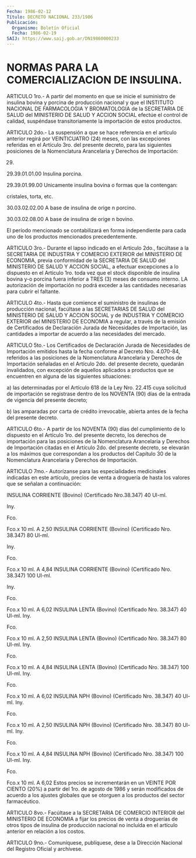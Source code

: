 ```yaml
---
Fecha: 1986-02-12
Título: DECRETO NACIONAL 233/1986
Publicación:
  Organismo: Boletín Oficial
  Fecha: 1986-02-19
SAIJ: https://www.saij.gob.ar/DN19860000233
---
```

# NORMAS PARA LA COMERCIALIZACION DE INSULINA.

<a id="1"></a>
ARTICULO  1ro.-  A  partir  del  momento  en  que se inicie el suministro  de insulina bovina y porcina de producción  nacional  y que el INSTITUTO  NACIONAL  DE  FARMACOLOGIA  Y  BROMATOLOGIA de la SECRETARIA  DE  SALUD  del  MINISTERIO  DE  SALUD  Y ACCION  SOCIAL efectúe  el  control  de  calidad,  suspéndase transitoriamente  la importación de estos productos.

<a id="2"></a>
ARTICULO  2do.-  La  suspensión a que se hace referencia en el artículo  anterior regirá por  VEINTICUATRO  (24)  meses,  con  las excepciones  referidas  en  el  Artículo 3ro. del presente decreto, para las siguientes posiciones de  la  Nomenclatura  Arancelaria  y Derechos de Importación:

29.

29.39.01.01.00                        Insulina porcina.

29.39.01.99.00                   Unicamente insulina bovina                                 o formas que la contengan:

cristales, torta, etc.

30.03.02.02.00                   A base de insulina de orige                                 n porcino.

30.03.02.08.00                   A base de insulina de orige                                   n bovino.

El período  mencionado se contabilizará en forma independiente para cada uno de los productos mencionados precedentemente.

<a id="3"></a>
ARTICULO  3ro.- Durante el lapso indicado en el Artículo 2do., facúltase a la SECRETARIA  DE  INDUSTRIA  Y  COMERCIO  EXTERIOR del MINISTERIO  DE  ECONOMIA,  previa  conformidad de la SECRETARIA  DE SALUD  del  MINISTERIO  DE  SALUD  Y  ACCION   SOCIAL,  a  efectuar excepciones  a lo dispuesto en el Artículo 1ro.  toda  vez  que  el stock disponible  de  insulina  bovina y-o porcina fuera inferior a TRES (3) meses de consumo interno.  LA  autorización de importación no  podrá  exceder  a  las  cantidades necesarias  para  cubrir  el faltante.

<a id="4"></a>
ARTICULO 4to.- Hasta que comience el suministro de insulinas de producción  nacional,  facúltase  a  las  SECRETARIAS  DE SALUD del MINISTERIO  DE  SALUD  Y  ACCION  SOCIAL  y de INDUSTRIA Y COMERCIO EXTERIOR  del  MINISTERIO DE ECONOMIA a regular,  a  través  de  la emisión de Certificados  de  Declaración  Jurada  de Necesidades de Importación, las cantidades a importar de acuerdo a las necesidades del mercado.

<a id="5"></a>
ARTICULO  5to.-  Los  Certificados  de  Declaración  Jurada de Necesidades  de  Importación  emitidos  hasta la fecha conforme  al Decreto Nro. 4.070-84, referidos a las posiciones de la Nomenclatura Arancelaria y Derechos de Importación  señaladas en el Artículo  2do.  del  presente  decreto,  quedarán invalidados,  con excepción de aquellos aplicados a productos  que  se  encuentren en alguna de las siguientes situaciones:

a)  las  determinadas  por  el Artículo 618 de la Ley Nro.  22.415 cuya solicitud de importación  se  registrase dentro de los NOVENTA (90)  días  de  la entrada de vigencia  del  presente  decreto;

b) las amparadas  por  carta de crédito irrevocable, abierta antes de la fecha del presente decreto.

<a id="6"></a>
ARTICULO 6to.- A partir de los NOVENTA (90) días del cumplimiento  de  lo  dispuesto  en  el  Artículo 1ro. del presente decreto,  los derechos de importación para  las  posiciones  de  la Nomenclatura  Arancelaria  y  Derechos de Importación citadas en el Artículo 2do. del presente decreto,  se  elevarán a los máximos que correspondan a los productos del Capítulo  30  de  la  Nomenclatura Arancelaria y Derechos de Importación.

<a id="7"></a>
ARTICULO 7mo.- Autorízanse para las especialidades medicinales indicadas  en  este artículo, precios de venta a droguería de hasta los valores que se señalan a continuación:

INSULINA CORRIENTE  (Bovino)  (Certificado  Nro.38.347)  40 Ul-ml.

Iny.

Fco.

Fco.x 10 ml.                          A 2,50 INSULINA  CORRIENTE  (Bovino)  (Certificado  Nro. 38.347) 80 Ul-ml.

Iny.

Fco.

Fco.x 10 ml.                          A 4,84 INSULINA  CORRIENTE (Bovino) (Certificado Nro. 38.347)  100  Ul-ml.

Iny.

Fco.

Fco.x 10 ml.                            A 6,02 INSULINA LENTA (Bovino)  (Certificado  Nro.  38.347) 40 Ul-ml. Iny.

Fco.

Fco.x 10 ml.                          A 2,50 INSULINA LENTA (Bovino) (Certificado Nro. 38.347)  80  Ul-ml.  Iny.

Fco.

Fco.x  10 ml.                          A 4,84 INSULINA  LENTA  (Bovino) (Certificado Nro. 38.347) 100 Ul-ml. Iny.

Fco.

Fco.x 10 ml.                            A 6,02 INSULINA NPH (Bovino)  (Certificado  Nro.  38.347)  40  Ul-ml. Iny.

Fco.

Fco.x 10 ml.                          A 2,50 INSULINA  NPH  (Bovino)  (Certificado  Nro.  38.347) 80 Ul-ml. Iny.

Fco.

Fco.x 10 ml.                          A 4,84 INSULINA  NPH  (Bovino) (Certificado Nro. 38.347) 100  Ul-ml.  Iny.

Fco.

Fco.x 10 ml.                            A 6,02 Estos precios se incrementarán  en  un  VEINTE  POR  CIENTO (20%) a partir del 1ro. de agosto de 1986 y serán modificados  de acuerdo a los  ajustes  globales  que se otorguen a los productos del  sector farmacéutico.

<a id="8"></a>
ARTICULO  8vo.- Facúltase a la SECRETARIA DE COMERCIO INTERIOR del  MINISTERIO  DE  ECONOMIA  a  fijar  los  precios  de  venta  a droguerías de otros  tipos  de  insulina  de producción nacional no incluída  en  el  artículo  anterior  en  relación  a  los  costos.

<a id="9"></a>
ARTICULO  9no.-  Comuníquese,  publíquese, dese a la Dirección Nacional del Registro Oficial y archívese.